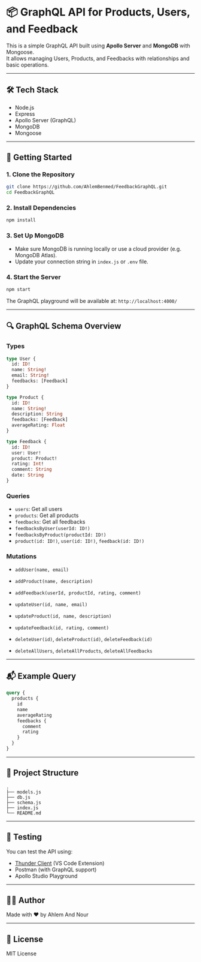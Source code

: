 # 📦 GraphQL API for Products, Users, and Feedback

This is a simple GraphQL API built using **Apollo Server** and **MongoDB** with Mongoose.  
It allows managing Users, Products, and Feedbacks with relationships and basic operations.

---

## 🛠️ Tech Stack

- Node.js
- Express
- Apollo Server (GraphQL)
- MongoDB
- Mongoose

---

## 🚀 Getting Started

### 1. Clone the Repository

```bash
git clone https://github.com/AhlemBenmed/FeedbackGraphQL.git
cd FeedbackGraphQL
````

### 2. Install Dependencies

```bash
npm install
```

### 3. Set Up MongoDB

* Make sure MongoDB is running locally or use a cloud provider (e.g. MongoDB Atlas).
* Update your connection string in `index.js` or `.env` file.

### 4. Start the Server

```bash
npm start
```

The GraphQL playground will be available at:
`http://localhost:4000/`

---

## 🔍 GraphQL Schema Overview

### Types

```graphql
type User {
  id: ID!
  name: String!
  email: String!
  feedbacks: [Feedback]
}

type Product {
  id: ID!
  name: String!
  description: String
  feedbacks: [Feedback]
  averageRating: Float
}

type Feedback {
  id: ID!
  user: User!
  product: Product!
  rating: Int!
  comment: String
  date: String
}
```

### Queries

* `users`: Get all users
* `products`: Get all products
* `feedbacks`: Get all feedbacks
* `feedbacksByUser(userId: ID!)`
* `feedbacksByProduct(productId: ID!)`
* `product(id: ID!)`, `user(id: ID!)`, `feedback(id: ID!)`

### Mutations

* `addUser(name, email)`

* `addProduct(name, description)`

* `addFeedback(userId, productId, rating, comment)`

* `updateUser(id, name, email)`

* `updateProduct(id, name, description)`

* `updateFeedback(id, rating, comment)`

* `deleteUser(id)`, `deleteProduct(id)`, `deleteFeedback(id)`

* `deleteAllUsers`, `deleteAllProducts`, `deleteAllFeedbacks`

---

## 📬 Example Query

```graphql
query {
  products {
    id
    name
    averageRating
    feedbacks {
      comment
      rating
    }
  }
}
```

---

## 📁 Project Structure

```
.
├── models.js
├── db.js
├── schema.js
├── index.js
└── README.md
```

---

## 🧪 Testing

You can test the API using:

* [Thunder Client](https://www.thunderclient.com/) (VS Code Extension)
* Postman (with GraphQL support)
* Apollo Studio Playground

---

## 🧑‍💻 Author

Made with ❤️ by Ahlem And Nour

---

## 📄 License

MIT License
